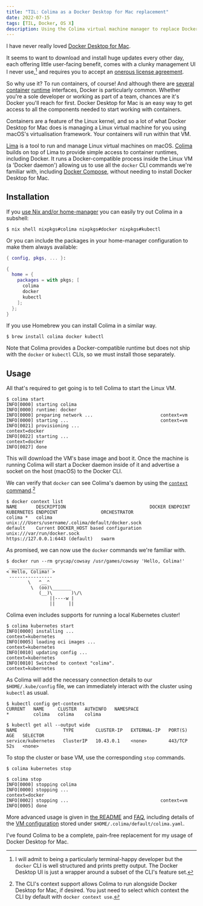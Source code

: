 ```yaml
---
title: "TIL: Colima as a Docker Desktop for Mac replacement"
date: 2022-07-15
tags: [TIL, Docker, OS X]
description: Using the Colima virtual machine manager to replace Docker Desktop for Mac.
---
```


I have never really loved [Docker Desktop for Mac][docker-mac].

It seems to want to download and install huge updates every other day, each
offering little user-facing benefit, comes with a clunky management UI I never
use,[^1] and requires you to accept an [onerous license
agreement][docker-desktop-license].

So why use it? To run containers, of course! And although there are
[several][docker-runtime] [container][containerd] [runtime][runc] interfaces,
Docker is particularly common. Whether you're a sole developer or working as
part of a team, chances are it's Docker you'll reach for first. Docker Desktop
for Mac is an easy way to get access to all the components needed to start
working with containers.

Containers are a feature of the Linux kernel, and so a lot of what Docker
Desktop for Mac does is managing a Linux virtual machine for you using macOS's
virtualisation framework. Your containers will run within that VM.

[Lima][lima] is a tool to run and manage Linux virtual machines on macOS.
[Colima][colima] builds on top of Lima to provide simple access to container
runtimes, including Docker. It runs a Docker-compatible process inside the
Linux VM (a 'Docker daemon') allowing us to use all the `docker` CLI commands
we're familiar with, including [Docker Compose][docker-compose], without
needing to install Docker Desktop for Mac.

## Installation

If you [use Nix and/or home-manager][home-manager-post] you can easily try out
Colima in a subshell:

```
$ nix shell nixpkgs#colima nixpkgs#docker nixpkgs#kubectl
```

Or you can include the packages in your home-manager configuration to make them
always available:

```nix
{ config, pkgs, ... }:

{
  home = {
    packages = with pkgs; [
      colima
      docker
      kubectl
    ];
  };
}
```

If you use Homebrew you can install Colima in a similar way.

```
$ brew install colima docker kubectl
```

Note that Colima provides a Docker-compatible runtime but does not ship with
the `docker` or `kubectl` CLIs, so we must install those separately.

## Usage

All that's required to get going is to tell Colima to start the Linux VM.

```
$ colima start
INFO[0000] starting colima
INFO[0000] runtime: docker
INFO[0000] preparing network ...                         context=vm
INFO[0000] starting ...                                  context=vm
INFO[0021] provisioning ...                              context=docker
INFO[0022] starting ...                                  context=docker
INFO[0027] done
```

This will download the VM's base image and boot it. Once the machine is running
Colima will start a Docker daemon inside of it and advertise a socket on the host
(macOS) to the Docker CLI.

We can verify that `docker` can see Colima's daemon by using the
[`context` command][docker-context].[^2]

```
$ docker context list
NAME       DESCRIPTION                               DOCKER ENDPOINT                                      KUBERNETES ENDPOINT                ORCHESTRATOR
colima *   colima                                    unix:///Users/username/.colima/default/docker.sock
default    Current DOCKER_HOST based configuration   unix:///var/run/docker.sock                          https://127.0.0.1:6443 (default)   swarm
```

As promised, we can now use the `docker` commands we're familiar with.

```
$ docker run --rm grycap/cowsay /usr/games/cowsay 'Hello, Colima!'
 ________________
< Hello, Colima! >
 ----------------
        \   ^__^
         \  (oo)\_______
            (__)\       )\/\
                ||----w |
                ||     ||

```

Colima even includes supports for running a local Kubernetes cluster!

```
$ colima kubernetes start
INFO[0000] installing ...                                context=kubernetes
INFO[0005] loading oci images ...                        context=kubernetes
INFO[0010] updating config ...                           context=kubernetes
INFO[0010] Switched to context "colima".                 context=kubernetes
```

As Colima will add the necessary connection details to our `$HOME/.kube/config`
file, we can immediately interact with the cluster using `kubectl` as usual.

```
$ kubectl config get-contexts
CURRENT   NAME     CLUSTER   AUTHINFO   NAMESPACE
*         colima   colima    colima

$ kubectl get all --output wide
NAME                 TYPE        CLUSTER-IP   EXTERNAL-IP   PORT(S)   AGE   SELECTOR
service/kubernetes   ClusterIP   10.43.0.1    <none>        443/TCP   52s   <none>
```

To stop the cluster or base VM, use the corresponding `stop` commands.

```
$ colima kubernetes stop

$ colima stop
INFO[0000] stopping colima
INFO[0000] stopping ...                                  context=docker
INFO[0002] stopping ...                                  context=vm
INFO[0005] done
```

More advanced usage is given in [the README][colima-readme] and
[FAQ][colima-faq], including details of the [VM configuration][colima-vm-config]
stored under `$HOME/.colima/default/colima.yaml`.

I've found Colima to be a complete, pain-free replacement for my usage of Docker
Desktop for Mac.

[docker-mac]: https://docs.docker.com/desktop/install/mac-install/
[docker-desktop-license]: https://docs.docker.com/subscription/#docker-desktop-license-agreement
[docker-runtime]: https://www.docker.com/products/container-runtime/
[containerd]: https://containerd.io
[runc]: https://github.com/opencontainers/runc
[lima]: https://github.com/lima-vm/lima
[colima]: https://github.com/abiosoft/colima
[colima-readme]: https://github.com/abiosoft/colima#readme
[colima-faq]: https://github.com/abiosoft/colima/blob/main/docs/FAQ.md
[colima-vm-config]: https://github.com/abiosoft/colima/blob/main/docs/FAQ.md#can-config-file-be-used-instead-of-cli-flags
[docker-compose]: https://docs.docker.com/compose/
[home-manager-post]: /2021/07/managing-dotfiles-with-nix/
[docker-context]: https://docs.docker.com/engine/context/working-with-contexts/

[^1]: I will admit to being a particularly terminal-happy developer but the
`docker` CLI is well structured and prints pretty output. The Docker Desktop UI
is just a wrapper around a subset of the CLI's feature set.
[^2]: The CLI's context support allows Colima to run alongside Docker Desktop
for Mac, if desired. You just need to select which context the CLI by default
with `docker context use`.
